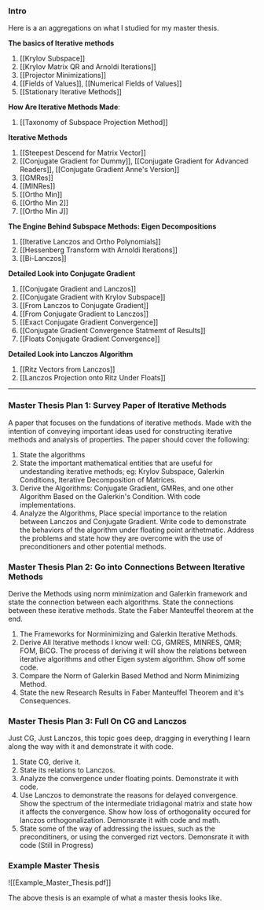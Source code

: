 ### **Intro**

Here is a an aggregations on what I studied for my master thesis. 

**The basics of Iterative methods**
1. [[Krylov Subspace]]
2. [[Krylov Matrix QR and Arnoldi Iterations]]
3. [[Projector Minimizations]]
4. [[Fields of Values]], [[Numerical Fields of Values]]
5. [[Stationary Iterative Methods]]

**How Are Iterative Methods Made**: 
1. [[Taxonomy of Subspace Projection Method]]

**Iterative Methods**
1. [[Steepest Descend for Matrix Vector]]
2. [[Conjugate Gradient for Dummy]], [[Conjugate Gradient for Advanced Readers]], [[Conjugate Gradient Anne's Version]]
3. [[GMRes]]
4. [[MINRes]]
5. [[Ortho Min]]
6. [[Ortho Min 2]]
7. [[Ortho Min J]]

**The Engine Behind Subspace Methods: Eigen Decompositions**
1. [[Iterative Lanczos and Ortho Polynomials]]
2. [[Hessenberg Transform with Arnoldi Iterations]]
3. [[Bi-Lanczos]]

**Detailed Look into Conjugate Gradient**
1. [[Conjugate Gradient and Lanczos]]
2. [[Conjugate Gradient with Krylov Subspace]]
3. [[From Lanczos to Conjugate Gradient]]
4. [[From Conjugate Gradient to Lanczos]]
5. [[Exact Conjugate Gradient Convergence]]
6. [[Conjugate Gradient Convergence Statmemt of Results]]
7. [[Floats Conjugate Gradient Convergence]]

**Detailed Look into Lanczos Algorithm**
1. [[Ritz Vectors from Lanczos]]
2. [[Lanczos Projection onto Ritz Under Floats]]


----
### **Master Thesis Plan 1: Survey Paper of Iterative Methods**

A paper that focuses on the fundations of iterative methods. Made with the intention of conveying important ideas used for constructing iterative methods and analysis of properties. The paper should cover the following: 
1. State the algorithms 
2. State the important mathematical entities that are useful for undestanding iterative methods; eg: Krylov Subspace, Galerkin Conditions, Iterative Decomposition of Matrices. 
3. Derive the Algorithms: Conjugate Gradient, GMRes, and one other Algorithm Based on the Galerkin's Condition. With code implementations. 
4. Analyze the Algorithms, Place special importance to the relation between Lanczos and Conjugate Gradient. Write code to demonstrate the behaviors of the algorithm under floating point arithetmatic. Address the problems and state how they are overcome with the use of preconditioners and other potential methods. 

### **Master Thesis Plan 2: Go into Connections Between Iterative Methods**
Derive the Methods using norm minimization and Galerkin framework and state the connection between each algorithms. State the connections between these iterative methods. State the Faber Manteuffel theorem at the end. 

1. The Frameworks for Norminimizing and Galerkin Iterative Methods. 
2. Derive All Iterative methods I know well: CG, GMRES, MINRES, QMR; FOM, BiCG. The process of deriving it will show the relations between iterative algorithms and other Eigen system algorithm. Show off some code. 
3. Compare the Norm of Galerkin Based Method and Norm Minimizing Method. 
4. State the new Research Results in Faber Manteuffel Theorem and it's Consequences. 

### **Master Thesis Plan 3: Full On CG and Lanczos**

Just CG, Just Lanczos, this topic goes deep, dragging in everything I learn along the way with it and demonstrate it with code. 

1. State CG, derive it. 
2. State its relations to Lanczos. 
3. Analyze the convergence under floating points. Demonstrate it with code. 
4. Use Lanczos to demonstrate the reasons for delayed convergence. Show the spectrum of the intermediate tridiagonal matrix and state how it affects the convergence. Show how loss of orthogonality occured for lanczos orthogonalization. Demonsrate it with code and math. 
5. State some of the way of addressing the issues, such as the preconditiners, or using the converged rizt vectors. Demonsrate it with code (Still in Progress)


### **Example Master Thesis**

![[Example_Master_Thesis.pdf]]

The above thesis is an example of what a master thesis looks like. 